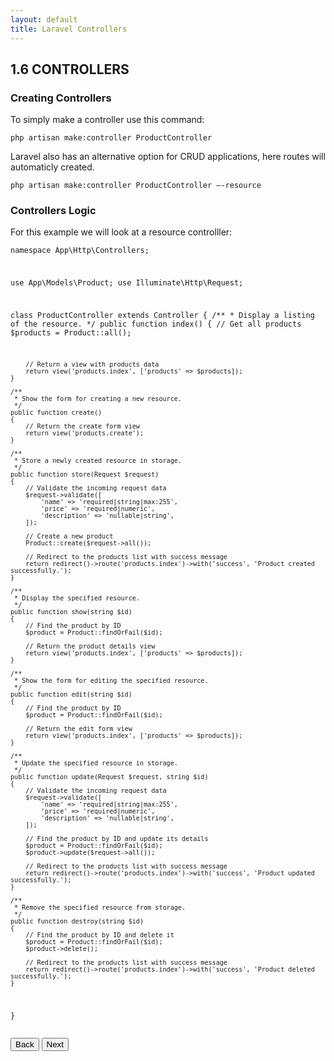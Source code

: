 ```yaml
---
layout: default
title: Laravel Controllers
---
```


<h2>1.6 CONTROLLERS</h2>

<h3>Creating Controllers</h3>
<p>To simply make a controller use this command:</p>
<div class="codesnippet-wrapper">
  <div class="line-numbers">
</div>
<pre class="codesnippet"><code>php artisan make:controller ProductController</code></pre></div>

<p>Laravel also has an alternative option for CRUD applications, here routes will automaticly created.</p>
<div class="codesnippet-wrapper">
  <div class="line-numbers">
</div>
<pre class="codesnippet"><code>php artisan make:controller ProductController –-resource</code></pre></div>


<h3>Controllers Logic</h3>
<p>For this example we will look at a resource controlller:</p>
<div class="codesnippet-wrapper">
  <div class="line-numbers">
</div>
<pre class="codesnippet"><code><?php

namespace App\Http\Controllers;

use App\Models\Product;
use Illuminate\Http\Request;

class ProductController extends Controller
{
    /**
     * Display a listing of the resource.
     */
    public function index()
    {
        // Get all products
        $products = Product::all();

        // Return a view with products data
        return view('products.index', ['products' => $products]);
    }

    /**
     * Show the form for creating a new resource.
     */
    public function create()
    {
        // Return the create form view
        return view('products.create');
    }

    /**
     * Store a newly created resource in storage.
     */
    public function store(Request $request)
    {
        // Validate the incoming request data
        $request->validate([
            'name' => 'required|string|max:255',
            'price' => 'required|numeric',
            'description' => 'nullable|string',
        ]);

        // Create a new product
        Product::create($request->all());

        // Redirect to the products list with success message
        return redirect()->route('products.index')->with('success', 'Product created successfully.');
    }

    /**
     * Display the specified resource.
     */
    public function show(string $id)
    {
        // Find the product by ID
        $product = Product::findOrFail($id);

        // Return the product details view
        return view('products.index', ['products' => $products]);
    }

    /**
     * Show the form for editing the specified resource.
     */
    public function edit(string $id)
    {
        // Find the product by ID
        $product = Product::findOrFail($id);

        // Return the edit form view
        return view('products.index', ['products' => $products]);
    }

    /**
     * Update the specified resource in storage.
     */
    public function update(Request $request, string $id)
    {
        // Validate the incoming request data
        $request->validate([
            'name' => 'required|string|max:255',
            'price' => 'required|numeric',
            'description' => 'nullable|string',
        ]);

        // Find the product by ID and update its details
        $product = Product::findOrFail($id);
        $product->update($request->all());

        // Redirect to the products list with success message
        return redirect()->route('products.index')->with('success', 'Product updated successfully.');
    }

    /**
     * Remove the specified resource from storage.
     */
    public function destroy(string $id)
    {
        // Find the product by ID and delete it
        $product = Product::findOrFail($id);
        $product->delete();

        // Redirect to the products list with success message
        return redirect()->route('products.index')->with('success', 'Product deleted successfully.');
    }
}</code></pre></div>


<a href="/views/laravel/models"><button>Back</button></a>
<a href="/views/laravel/seeders"><button>Next</button></a>
